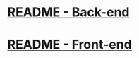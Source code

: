 # [README - Back-end](https://github.com/Julielison/TODO-List/tree/master/backend)
# [README - Front-end](https://github.com/Julielison/TODO-List/tree/master/frontend)